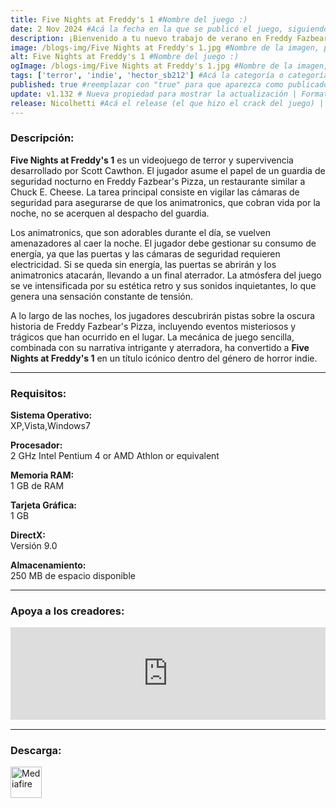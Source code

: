 ```yaml
---
title: Five Nights at Freddy's 1 #Nombre del juego :)
date: 2 Nov 2024 #Acá la fecha en la que se publicó el juego, siguiendo este formato: Dia "30", Mes "Oct", Año "2024" = como debe quedar: 30 Oct 2024
description: ¡Bienvenido a tu nuevo trabajo de verano en Freddy Fazbear's Pizza, donde tanto niños como padres vienen a disfrutar de entretenimiento y comida! La atracción principal es Freddy Fazbear, por supuesto, y sus dos amigos. ¡Son robots animatrónicos, programados para complacer a las multitudes! #Acá una mini descripción del juego
image: /blogs-img/Five Nights at Freddy's 1.jpg #Nombre de la imagen, por lo general es exactamente el mismo nombre que el juego excluyendo lo ":" (Dos puntos)
alt: Five Nights at Freddy's 1 #Nombre del juego :)
ogImage: /blogs-img/Five Nights at Freddy's 1.jpg #Nombre de la imagen, por lo general es exactamente el mismo nombre que el juego excluyendo lo ":" (Dos puntos)
tags: ['terror', 'indie', 'hector_sb212'] #Acá la categoría o categorías del juego, si es más de una se coloca en este formato: ['categoría1', 'categoría2']
published: true #reemplazar con "true" para que aparezca como publicado
update: v1.132 # Nueva propiedad para mostrar la actualización | Formato: v1.0.0
release: Nicolhetti #Acá el release (el que hizo el crack del juego) | Formato: Nicolhetti
---
```


<!--En VSCode seleccionando una palabra, por ejemplo: "Five Nights at Freddy's 1" y apretando Ctrl+F2 se seleccionan todas las palabras iguales-->

### Descripción:
**Five Nights at Freddy's 1** es un videojuego de terror y supervivencia desarrollado por Scott Cawthon. El jugador asume el papel de un guardia de seguridad nocturno en Freddy Fazbear's Pizza, un restaurante similar a Chuck E. Cheese. La tarea principal consiste en vigilar las cámaras de seguridad para asegurarse de que los animatronics, que cobran vida por la noche, no se acerquen al despacho del guardia. 

Los animatronics, que son adorables durante el día, se vuelven amenazadores al caer la noche. El jugador debe gestionar su consumo de energía, ya que las puertas y las cámaras de seguridad requieren electricidad. Si se queda sin energía, las puertas se abrirán y los animatronics atacarán, llevando a un final aterrador. La atmósfera del juego se ve intensificada por su estética retro y sus sonidos inquietantes, lo que genera una sensación constante de tensión.

A lo largo de las noches, los jugadores descubrirán pistas sobre la oscura historia de Freddy Fazbear's Pizza, incluyendo eventos misteriosos y trágicos que han ocurrido en el lugar. La mecánica de juego sencilla, combinada con su narrativa intrigante y aterradora, ha convertido a **Five Nights at Freddy's 1** en un título icónico dentro del género de horror indie.

<!--Prompt para Chat-GPT: Hazme una descripción para el juego "Five Nights at Freddy's 1" y cada que menciones "Five Nights at Freddy's 1" ponlo en negrita -->

---

### Requisitos:
**Sistema Operativo:**  
XP,Vista,Windows7

**Procesador:**  
2 GHz Intel Pentium 4 or AMD Athlon or equivalent

**Memoria RAM:**  
1 GB de RAM

**Tarjeta Gráfica:**  
1 GB

**DirectX:**  
Versión 9.0

**Almacenamiento:**  
250 MB de espacio disponible

<!--Si falta o sobra un requisito se quita o se agrega manteniendo el mismo formato-->

---

### Apoya a los creadores:
<iframe src="https://store.steampowered.com/widget/319510/" frameborder="0" style="background-color: transparent; width: 100% !important; aspect-ratio: 646 / 190;"></iframe>

<!--Reemplazar los numeros (AppID) del juego (en este caso 2668510) por el numero (AppID) correspondiente con el juego a publicar-->
<!--El AppID se encuentra en la URL del Juego en Steam-->

---

### Descarga:

[<img src="https://gist.github.com/cxmeel/0dbc95191f239b631c3874f4ccf114e2/raw/download.svg" alt="Mediafire" height="50" />](https://www.mediafire.com/file/tpvrsoj6204b4cw/Five_Nights_at_Freddy%2527s.zip/file)

<!-- # se debe reemplazar por el link de descarga-->

<!--NOMBRE-DEL-SERVICIO se debe reemplazar por el servicio donde está subido el juego-->